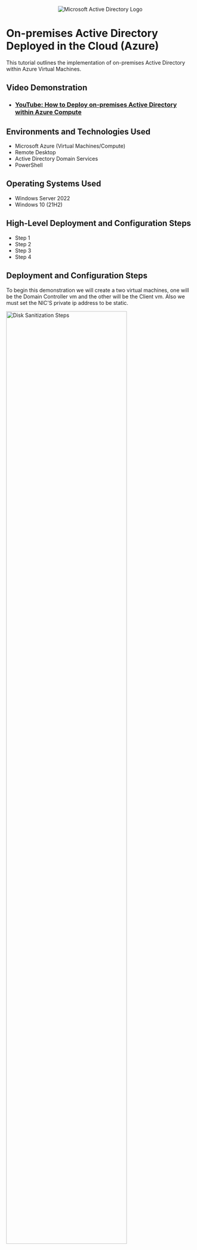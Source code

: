 <p align="center">
<img src="https://i.imgur.com/pU5A58S.png" alt="Microsoft Active Directory Logo"/>
</p>

<h1>On-premises Active Directory Deployed in the Cloud (Azure)</h1>
This tutorial outlines the implementation of on-premises Active Directory within Azure Virtual Machines.<br />


<h2>Video Demonstration</h2>

- ### [YouTube: How to Deploy on-premises Active Directory within Azure Compute](https://www.youtube.com)

<h2>Environments and Technologies Used</h2>

- Microsoft Azure (Virtual Machines/Compute)
- Remote Desktop
- Active Directory Domain Services
- PowerShell

<h2>Operating Systems Used </h2>

- Windows Server 2022
- Windows 10 (21H2)

<h2>High-Level Deployment and Configuration Steps</h2>

- Step 1
- Step 2
- Step 3
- Step 4

<h2>Deployment and Configuration Steps</h2>
To begin this demonstration we will create a two virtual machines, one will be the Domain Controller vm and the other will be the Client vm. Also we must set the NIC'S private ip address to be static.
<p>
<img src=https://i.imgur.com/AOesk7z.png height="80%" width="80%" alt="Disk Sanitization Steps"/>
<img src=https://i.imgur.com/opIIYYm.png height="80%" width="80%" alt="Disk Sanitization Steps"/>
</p>
<p>
The next step we are going login to DC-1 and enable ICMPv4 on the windows firewall, so that we can see if we can ping Clinet-1 to DC-1 with ping -t meaning it won't stop pinging until we stop it. Also we will need DC-1 private ip address to ping.
</p>
<br />

<p>
<img src=https://i.imgur.com/VIiSJLD.png height="80%" width="80%" alt="Disk Sanitization Steps"/>
<img src=https://i.imgur.com/H8vXv4k.png height="80%" width="80%" alt="Disk Sanitization Steps"/>  
</p>
<p>
Now we can log back into DC-1 and install Active directory domain services and promote as a dc. When we setup a new forest it should mydomain.com but it can be anything you want, so that when you the system restarts you should be able to login to DC-1 as mydomain.com\labuser.
</p>
<br />

<p>
<img src=https://i.imgur.com/3sdn88y.png height="80%" width="80%" alt="Disk Sanitization Steps"/>
</p>
<p>
Now if we loginned successfully with mydomain.com\user we will open active directory users and computers from the tools menu and then right click on mydomain.com so we can create two organizational unit (folders) with one being _ADMINS and _EMPOLYEES. If we right click on the empty admins window we should be able to create a new user which we would name jane doe. We can make jane a admin by right clicking her name and opening properties to see what she is a memeber of, add domain and check the list and add Domain Admin to jane's groups. Finally we should be able too log out admin and login as mydomain.com\jane_admin successfully.
</p>
<br />

<p>
<img src=https://i.imgur.com/IoneYOL.png height="80%" width="80%" alt="Disk Sanitization Steps"/>
<img src=https://i.imgur.com/C1FVCpZ.png height="80%" width="80%" alt="Disk Sanitization Steps"/>
<img src=https://i.imgur.com/pmIHnZq.png height="80%" width="80%" alt="Disk Sanitization Steps"/> 
</p>
<p>
Now once we are on mydomain.com\jane_admin we can right click the windows icon and pull up the system tab where we should be able to rename this pc (advanced) so that we can change the domain but you will most likely get an error since there isn't a DC. We must set the dns by using the private ip address (10.0.0.4) from Dc-1 to Client-1. Refresh Client-1 in the azure VM section and login back as a labuser on remote desktop and repeat the beginning steps from right clicking the windows icon and pulling up the system tab to rename this pc (advance) and you should have a success message pop up instead of an error message this time. 
</p>
<br />

<p>
<img src=https://i.imgur.com/uFhJLBU.png height="80%" width="80%" alt="Disk Sanitization Steps"/>  
<img src=https://i.imgur.com/h3VN1EM.png height="80%" width="80%" alt="Disk Sanitization Steps"/>
<img src=https://i.imgur.com/4XWocgm.png height="80%" width="80%" alt="Disk Sanitization Steps"/>
</p>
<p>
We will now setup remote desktop for non-admin users on client-1 by opening system properties and clicking remote desktop and allowing domain users to have access to remote desktop.
</p>
<br />

<p>
<img src=https://i.imgur.com/UOTr2NO.png height="80%" width="80%" alt="Disk Sanitization Steps"/>
</p>
<p>
Finally we will create a bunch of additional users and attempt to login to client-1 with a user. First we must login to Dc-1 as jane_admin so that we can open powershell_ise as an admin, create a new file and paste the contents of the script into it. we should be able to run the script and observe the accounts being created and then we can pick any user name and login.
</p>
<br />

<p>
<img src=https://i.imgur.com/kA0cXpV.png height="80%" width="80%" alt="Disk Sanitization Steps"/>
</p>
<p>
Lorem ipsum dolor sit amet, consectetur adipiscing elit, sed do eiusmod tempor incididunt ut labore et dolore magna aliqua. Ut enim ad minim veniam, quis nostrud exercitation ullamco laboris nisi ut aliquip ex ea commodo consequat. Duis aute irure dolor in reprehenderit in voluptate velit esse cillum dolore eu fugiat nulla pariatur.
</p>
<br />

<p>
<img src="https://i.imgur.com/DJmEXEB.png" height="80%" width="80%" alt="Disk Sanitization Steps"/>
</p>
<p>
Lorem ipsum dolor sit amet, consectetur adipiscing elit, sed do eiusmod tempor incididunt ut labore et dolore magna aliqua. Ut enim ad minim veniam, quis nostrud exercitation ullamco laboris nisi ut aliquip ex ea commodo consequat. Duis aute irure dolor in reprehenderit in voluptate velit esse cillum dolore eu fugiat nulla pariatur.
</p>
<br />
